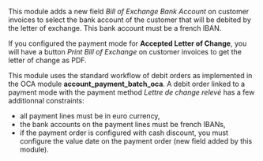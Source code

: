 This module adds a new field *Bill of Exchange Bank Account* on customer
invoices to select the bank account of the customer that will be debited
by the letter of exchange. This bank account must be a french IBAN.

If you configured the payment mode for **Accepted Letter of Change**,
you will have a button *Print Bill of Exchange* on customer invoices to
get the letter of change as PDF.

This module uses the standard workflow of debit orders as implemented in
the OCA module **account_payment_batch_oca**. A debit order linked to a
payment mode with the payment method *Lettre de change relevé* has a few
additionnal constraints:

- all payment lines must be in euro currency,
- the bank accounts on the payment lines must be french IBANs,
- if the payment order is configured with cash discount, you must
  configure the value date on the payment order (new field added by this
  module).
